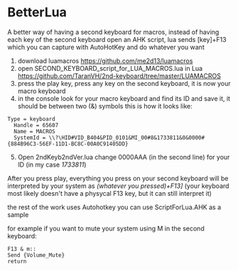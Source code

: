 # BetterLua
A better way of having a second keyboard for macros, instead of having each key of the second keyboard open an AHK script, lua sends [key]+F13 which you can capture with AutoHotKey and do whatever you want


1. download luamacros https://github.com/me2d13/luamacros
2. open SECOND_KEYBOARD_script_for_LUA_MACROS.lua in Lua https://github.com/TaranVH/2nd-keyboard/tree/master/LUAMACROS 
3. press the play key, press any key on the second keyboard, it is now your macro keyboard
4. in the console look for your macro keyboard and find its ID and save it, it should be between two (&) symbols this is how it looks like:

```
Type = keyboard
  Handle = 65607
  Name = MACROS
  SystemId = \\?\HID#VID_B404&PID_0101&MI_00#8&1733811&0&0000#{884B96C3-56EF-11D1-BC8C-00A0C91405DD}
```

5. Open 2ndKeyb2ndVer.lua change 0000AAA (in the second line) for your ID (in my case *1733811*)

After you press play, everything you press on your second keyboard will be interpreted by your system as *(whatever you pressed)+F13]* (your keyboard most likely doesn't have a physycal F13 key, but it can still interpret it)

the rest of the work uses Autohotkey you can use ScriptForLua.AHK as a sample

for example if you want to mute your system using M in the second keyboard:
```
F13 & m::
Send {Volume_Mute}
return
```

